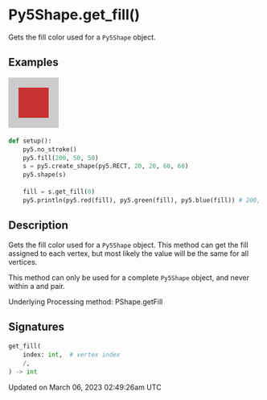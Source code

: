 # Py5Shape.get_fill()

Gets the fill color used for a `Py5Shape` object.

## Examples

<div class="example-table">

<div class="example-row"><div class="example-cell-image">

![example picture for get_fill()](/images/reference/Py5Shape_get_fill_0.png)

</div><div class="example-cell-code">

```python
def setup():
    py5.no_stroke()
    py5.fill(200, 50, 50)
    s = py5.create_shape(py5.RECT, 20, 20, 60, 60)
    py5.shape(s)

    fill = s.get_fill(0)
    py5.println(py5.red(fill), py5.green(fill), py5.blue(fill)) # 200, 50, 50
```

</div></div>

</div>

## Description

Gets the fill color used for a `Py5Shape` object. This method can get the fill assigned to each vertex, but most likely the value will be the same for all vertices.

This method can only be used for a complete `Py5Shape` object, and never within a [](py5shape_begin_shape) and [](py5shape_end_shape) pair.

Underlying Processing method: PShape.getFill

## Signatures

```python
get_fill(
    index: int,  # vertex index
    /,
) -> int
```

Updated on March 06, 2023 02:49:26am UTC
